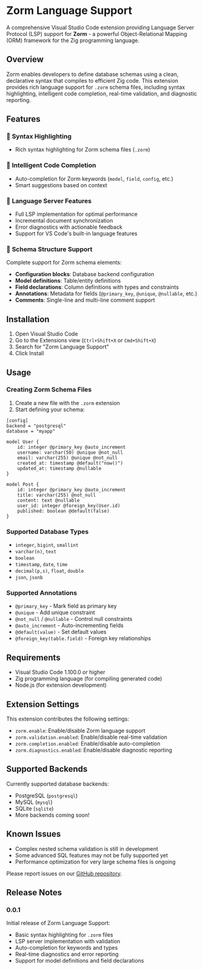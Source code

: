 # Zorm Language Support

A comprehensive Visual Studio Code extension providing Language Server Protocol (LSP) support for **Zorm** - a powerful Object-Relational Mapping (ORM) framework for the Zig programming language.

## Overview

Zorm enables developers to define database schemas using a clean, declarative syntax that compiles to efficient Zig code. This extension provides rich language support for `.zorm` schema files, including syntax highlighting, intelligent code completion, real-time validation, and diagnostic reporting.

## Features

### 🎨 **Syntax Highlighting**

- Rich syntax highlighting for Zorm schema files (`.zorm`)

### 🧠 **Intelligent Code Completion**

- Auto-completion for Zorm keywords (`model`, `field`, `config`, etc.)
- Smart suggestions based on context

### 🔧 **Language Server Features**

- Full LSP implementation for optimal performance
- Incremental document synchronization
- Error diagnostics with actionable feedback
- Support for VS Code's built-in language features

### 📝 **Schema Structure Support**

Complete support for Zorm schema elements:

- **Configuration blocks**: Database backend configuration
- **Model definitions**: Table/entity definitions
- **Field declarations**: Column definitions with types and constraints
- **Annotations**: Metadata for fields (`@primary_key`, `@unique`, `@nullable`, etc.)
- **Comments**: Single-line and multi-line comment support

## Installation

1. Open Visual Studio Code
2. Go to the Extensions view (`Ctrl+Shift+X` or `Cmd+Shift+X`)
3. Search for "Zorm Language Support"
4. Click Install

## Usage

### Creating Zorm Schema Files

1. Create a new file with the `.zorm` extension
2. Start defining your schema:

```zorm
[config]
backend = "postgresql"
database = "myapp"

model User {
    id: integer @primary_key @auto_increment
    username: varchar(50) @unique @not_null
    email: varchar(255) @unique @not_null
    created_at: timestamp @default("now()")
    updated_at: timestamp @nullable
}

model Post {
    id: integer @primary_key @auto_increment
    title: varchar(255) @not_null
    content: text @nullable
    user_id: integer @foreign_key(User.id)
    published: boolean @default(false)
}
```

### Supported Database Types

- `integer`, `bigint`, `smallint`
- `varchar(n)`, `text`
- `boolean`
- `timestamp`, `date`, `time`
- `decimal(p,s)`, `float`, `double`
- `json`, `jsonb`

### Supported Annotations

- `@primary_key` - Mark field as primary key
- `@unique` - Add unique constraint
- `@not_null` / `@nullable` - Control null constraints
- `@auto_increment` - Auto-incrementing fields
- `@default(value)` - Set default values
- `@foreign_key(table.field)` - Foreign key relationships

## Requirements

- Visual Studio Code 1.100.0 or higher
- Zig programming language (for compiling generated code)
- Node.js (for extension development)

## Extension Settings

This extension contributes the following settings:

- `zorm.enable`: Enable/disable Zorm language support
- `zorm.validation.enabled`: Enable/disable real-time validation
- `zorm.completion.enabled`: Enable/disable auto-completion
- `zorm.diagnostics.enabled`: Enable/disable diagnostic reporting

## Supported Backends

Currently supported database backends:

- PostgreSQL (`postgresql`)
- MySQL (`mysql`)
- SQLite (`sqlite`)
- More backends coming soon!

## Known Issues

- Complex nested schema validation is still in development
- Some advanced SQL features may not be fully supported yet
- Performance optimization for very large schema files is ongoing

Please report issues on our [GitHub repository](https://github.com/your-repo/zorm-vscode).

## Release Notes

### 0.0.1

Initial release of Zorm Language Support:

- Basic syntax highlighting for `.zorm` files
- LSP server implementation with validation
- Auto-completion for keywords and types
- Real-time diagnostics and error reporting
- Support for model definitions and field declarations
